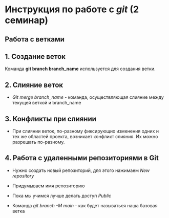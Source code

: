 # Инструкция по работе с _git_ (2 семинар)
## __Работа с ветками__

## 1. Создание веток

Команда __git branch branch_name__ используется для создания ветки.

## 2. Слияние веток

* *Git merge branch_name* - команда, осуществляющая слияние между текущей веткой и branch_name

## 3. Конфликты при слиянии

* При слиянии веток, по-разному фиксирующих изменения одних и тех же областей проекта, возникает конфликт слияния.
Их можно разрешать по-разному.

## 4. Работа с удаленными репозиториями в Git

* Нужно создать новый репозиторий, для этого нажимаем *New repository* 

* Придумываем имя репозиторию

* Пока мы учимся лучше делать доступ *Public* 

* Команда *git branch -M main* - как будет называться наша базовая ветка